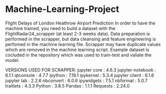 # Machine-Learning-Project
Flight Delays of London Heathrow Airport Prediction
In order to have the machine trained, you need to build a dataset with the FlightRadar24_scrapper (at least 2-3 weeks data). 
Data preparation is performed in the scrapper, but data cleansing and feature engineering is perfomed in the machine learning file.
Scrapper may have duplicate values which are removed in the machine learning script.
Example dataset is cocluded in the repository which was used to train-test and valiate the model.


VERSIONS USED FOR SCRAPPER:
jupyter core     : 4.6.3
jupyter-notebook : 6.1.1
qtconsole        : 4.7.7
ipython          : 7.18.1
ipykernel        : 5.3.4
jupyter client   : 6.1.6
jupyter lab      : 2.2.6
nbconvert        : 6.0.6
ipywidgets       : 7.5.1
nbformat         : 5.0.7
traitlets        : 4.3.3
Python           : 3.8.5
Pandas           : 1.1.1
Requests         : 2.24.0

